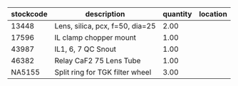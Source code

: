 |stockcode|description|quantity|location|
|---------|-----------|--------|--------|
|13448|Lens, silica, pcx, f=50, dia=25|2.00||
|17596|IL clamp chopper mount|1.00||
|43987|IL1, 6, 7 QC Snout|1.00||
|46382|Relay CaF2  75 Lens Tube|1.00||
|NA5155|Split ring for TGK filter wheel|3.00||
